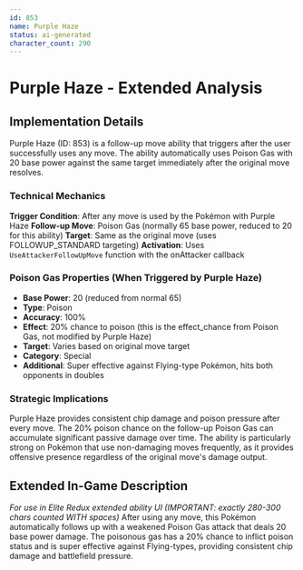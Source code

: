 ```yaml
---
id: 853
name: Purple Haze
status: ai-generated
character_count: 290
---
```


# Purple Haze - Extended Analysis

## Implementation Details

Purple Haze (ID: 853) is a follow-up move ability that triggers after the user successfully uses any move. The ability automatically uses Poison Gas with 20 base power against the same target immediately after the original move resolves.

### Technical Mechanics

**Trigger Condition**: After any move is used by the Pokémon with Purple Haze
**Follow-up Move**: Poison Gas (normally 65 base power, reduced to 20 for this ability)
**Target**: Same as the original move (uses FOLLOWUP_STANDARD targeting)
**Activation**: Uses `UseAttackerFollowUpMove` function with the onAttacker callback

### Poison Gas Properties (When Triggered by Purple Haze)

- **Base Power**: 20 (reduced from normal 65)
- **Type**: Poison
- **Accuracy**: 100%
- **Effect**: 20% chance to poison (this is the effect_chance from Poison Gas, not modified by Purple Haze)
- **Target**: Varies based on original move target
- **Category**: Special
- **Additional**: Super effective against Flying-type Pokémon, hits both opponents in doubles

### Strategic Implications

Purple Haze provides consistent chip damage and poison pressure after every move. The 20% poison chance on the follow-up Poison Gas can accumulate significant passive damage over time. The ability is particularly strong on Pokémon that use non-damaging moves frequently, as it provides offensive presence regardless of the original move's damage output.

## Extended In-Game Description
*For use in Elite Redux extended ability UI (IMPORTANT: exactly 280-300 chars counted WITH spaces)*
After using any move, this Pokémon automatically follows up with a weakened Poison Gas attack that deals 20 base power damage. The poisonous gas has a 20% chance to inflict poison status and is super effective against Flying-types, providing consistent chip damage and battlefield pressure.